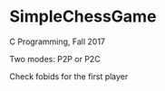 # SimpleChessGame
C Programming, Fall 2017


Two modes: P2P or P2C

Check fobids for the first player
